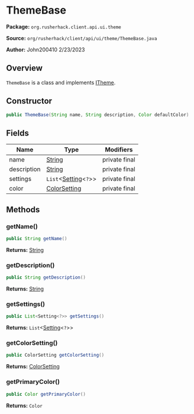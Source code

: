 # ThemeBase

**Package:** `org.rusherhack.client.api.ui.theme`

**Source:** `org/rusherhack/client/api/ui/theme/ThemeBase.java`

**Author:** John200410 2/23/2023



## Overview

`ThemeBase` is a class and implements [ITheme](/client/api/ui/theme/ITheme.md).

## Constructor

```java
public ThemeBase(String name, String description, Color defaultColor)
```

## Fields

| Name | Type | Modifiers |
|------|------|----------|
| name | [String](https://docs.oracle.com/en/java/javase/21/docs/api/java.base/java/lang/String.html) | private final |
| description | [String](https://docs.oracle.com/en/java/javase/21/docs/api/java.base/java/lang/String.html) | private final |
| settings | `List`<[Setting](/core/setting/Setting.md)<`?`>> | private final |
| color | [ColorSetting](/client/api/setting/ColorSetting.md) | private final |


## Methods

### getName()

```java
public String getName()
```

**Returns:** [String](https://docs.oracle.com/en/java/javase/21/docs/api/java.base/java/lang/String.html)

### getDescription()

```java
public String getDescription()
```

**Returns:** [String](https://docs.oracle.com/en/java/javase/21/docs/api/java.base/java/lang/String.html)

### getSettings()

```java
public List<Setting<?>> getSettings()
```

**Returns:** `List`<[Setting](/core/setting/Setting.md)<`?`>>

### getColorSetting()

```java
public ColorSetting getColorSetting()
```

**Returns:** [ColorSetting](/client/api/setting/ColorSetting.md)

### getPrimaryColor()

```java
public Color getPrimaryColor()
```

**Returns:** `Color`

